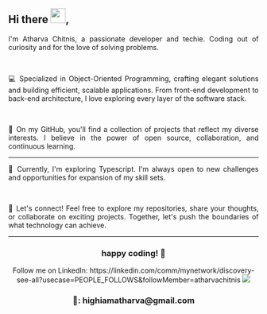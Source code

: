 
## Hi there <img src="https://raw.githubusercontent.com/MartinHeinz/MartinHeinz/master/wave.gif" width="30px">,

<div align = "center">

<p align="justify"> I'm Atharva Chitnis, a passionate developer and techie. Coding out of curiosity and for the love of solving problems.</p><br>
<p align="justify">💻 Specialized in Object-Oriented Programming, crafting elegant solutions and building efficient, scalable applications. From front-end development to back-end architecture, I love exploring every layer of the software stack.</p><br>
<p align="justify">🚀 On my GitHub, you'll find a collection of projects that reflect my diverse interests. I believe in the power of open source, collaboration, and continuous learning.</p><hr>
<p align="justify">🌱 Currently, I'm exploring Typescript. I'm always open to new challenges and opportunities for expansion of my skill sets.</p><br>
<p align="justify">🔗 Let's connect! Feel free to explore my repositories, share your thoughts, or collaborate on exciting projects. Together, let's push the boundaries of what technology can achieve.</p>
<hr>
<h3> happy coding! 🚀 </h3>
Follow me on LinkedIn: https://linkedin.com/comm/mynetwork/discovery-see-all?usecase=PEOPLE_FOLLOWS&followMember=atharvachitnis
<img src = 'https://www.codewars.com/users/AtharvaChitnis/badges/micro'>
<h3>📧: highiamatharva@gmail.com</h3>



</div>
<!--
**AtharvaChitnis/AtharvaChitnis** is a ✨ _special_ ✨ repository because its `README.md` (this file) appears on your GitHub profile.

Here are some ideas to get you started:

- 🔭 I’m currently working on ...
- 🌱 I’m currently learning ...
- 👯 I’m looking to collaborate on ...
- 🤔 I’m looking for help with ...
- 💬 Ask me about ...
- 📫 How to reach me: ...
- 😄 Pronouns: ...
- ⚡ Fun fact: ...
-->
